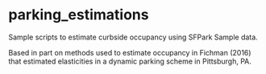# parking_estimations
Sample scripts to estimate curbside occupancy using SFPark Sample data.

Based in part on methods used to estimate occupancy in Fichman (2016) that estimated elasticities in a dynamic parking scheme in Pittsburgh, PA.
